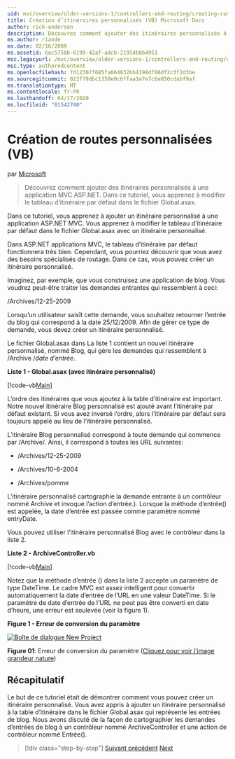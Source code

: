 ```yaml
---
uid: mvc/overview/older-versions-1/controllers-and-routing/creating-custom-routes-vb
title: Création d’itinéraires personnalisés (VB) Microsoft Docs
author: rick-anderson
description: Découvrez comment ajouter des itinéraires personnalisés à une application MVC ASP.NET. Dans ce tutoriel, vous apprenez à modifier le tableau d’itinéraire par défaut dans le fichier Global.asax.
ms.author: riande
ms.date: 02/16/2009
ms.assetid: 6ac5758b-6199-42af-adcb-21954b864951
msc.legacyurl: /mvc/overview/older-versions-1/controllers-and-routing/creating-custom-routes-vb
msc.type: authoredcontent
ms.openlocfilehash: fd12307f685fa064832bb4198df06df2c3f2d3be
ms.sourcegitcommit: 022f79dbc1350e0c6ffaa1e7e7c6e850cdabf9af
ms.translationtype: MT
ms.contentlocale: fr-FR
ms.lasthandoff: 04/17/2020
ms.locfileid: "81542740"
---
```

# <a name="creating-custom-routes-vb"></a>Création de routes personnalisées (VB)

par [Microsoft](https://github.com/microsoft)

> Découvrez comment ajouter des itinéraires personnalisés à une application MVC ASP.NET. Dans ce tutoriel, vous apprenez à modifier le tableau d’itinéraire par défaut dans le fichier Global.asax.

Dans ce tutoriel, vous apprenez à ajouter un itinéraire personnalisé à une application ASP.NET MVC. Vous apprenez à modifier le tableau d’itinéraire par défaut dans le fichier Global.asax avec un itinéraire personnalisé.

Dans ASP.NET applications MVC, le tableau d’itinéraire par défaut fonctionnera très bien. Cependant, vous pourriez découvrir que vous avez des besoins spécialisés de routage. Dans ce cas, vous pouvez créer un itinéraire personnalisé.

Imaginez, par exemple, que vous construisez une application de blog. Vous voudrez peut-être traiter les demandes entrantes qui ressemblent à ceci:

/Archives/12-25-2009

Lorsqu’un utilisateur saisît cette demande, vous souhaitez retourner l’entrée du blog qui correspond à la date 25/12/2009. Afin de gérer ce type de demande, vous devez créer un itinéraire personnalisé.

Le fichier Global.asax dans La liste 1 contient un nouvel itinéraire personnalisé, nommé Blog, qui gère les demandes qui ressemblent à /Archive /*date d’entrée*.

**Liste 1 - Global.asax (avec itinéraire personnalisé)**

[!code-vb[Main](creating-custom-routes-vb/samples/sample1.vb)]

L’ordre des itinéraires que vous ajoutez à la table d’itinéraire est important. Notre nouvel itinéraire Blog personnalisé est ajouté avant l’itinéraire par défaut existant. Si vous avez inversé l’ordre, alors l’itinéraire par défaut sera toujours appelé au lieu de l’itinéraire personnalisé.

L’itinéraire Blog personnalisé correspond à toute demande qui commence par /Archive/. Ainsi, il correspond à toutes les URL suivantes:

- /Archives/12-25-2009

- /Archives/10-6-2004

- /Archives/pomme

L’itinéraire personnalisé cartographie la demande entrante à un contrôleur nommé Archive et invoque l’action d’entrée.). Lorsque la méthode d’entrée() est appelée, la date d’entrée est passée comme paramètre nommé entryDate.

Vous pouvez utiliser l’itinéraire personnalisé Blog avec le contrôleur dans la liste 2.

**Liste 2 - ArchiveController.vb**

[!code-vb[Main](creating-custom-routes-vb/samples/sample2.vb)]

Notez que la méthode d’entrée () dans la liste 2 accepte un paramètre de type DateTime. Le cadre MVC est assez intelligent pour convertir automatiquement la date d’entrée de l’URL en une valeur DateTime. Si le paramètre de date d’entrée de l’URL ne peut pas être converti en date d’heure, une erreur est soulevée (voir la figure 1).

**Figure 1 - Erreur de conversion du paramètre**

[![Boîte de dialogue New Project](creating-custom-routes-vb/_static/image1.jpg)](creating-custom-routes-vb/_static/image1.png)

**Figure 01**: Erreur de conversion du paramètre ([Cliquez pour voir l’image grandeur nature](creating-custom-routes-vb/_static/image2.png))

## <a name="summary"></a>Récapitulatif

Le but de ce tutoriel était de démontrer comment vous pouvez créer un itinéraire personnalisé. Vous avez appris à ajouter un itinéraire personnalisé à la table d’itinéraire dans le fichier Global.asax qui représente les entrées de blog. Nous avons discuté de la façon de cartographier les demandes d’entrées de blog à un contrôleur nommé ArchiveController et une action de contrôleur nommé Entrée().

> [!div class="step-by-step"]
> [Suivant précédent](asp-net-mvc-controller-overview-vb.md)
> [Next](creating-a-route-constraint-vb.md)
